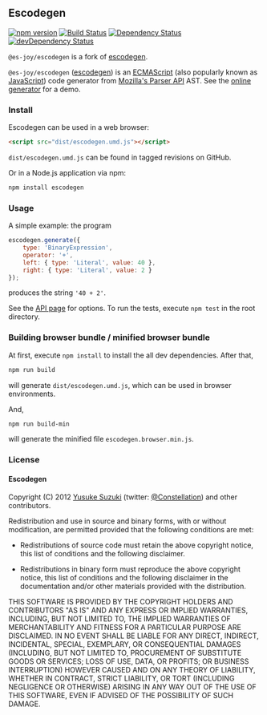 ## Escodegen
[![npm version](https://badge.fury.io/js/escodegen.svg)](http://badge.fury.io/js/escodegen)
[![Build Status](https://secure.travis-ci.org/es-joy/escodegen.svg)](http://travis-ci.org/es-joy/escodegen)
[![Dependency Status](https://david-dm.org/es-joy/escodegen.svg)](https://david-dm.org/es-joy/escodegen)
[![devDependency Status](https://david-dm.org/es-joy/escodegen/dev-status.svg)](https://david-dm.org/es-joy/escodegen#info=devDependencies)

`@es-joy/escodegen` is a fork of [escodegen](http://github.com/estools/escodegen).

`@es-joy/escodegen` ([escodegen](http://github.com/es-joy/escodegen)) is an
[ECMAScript](http://www.ecma-international.org/publications/standards/Ecma-262.htm)
(also popularly known as [JavaScript](http://en.wikipedia.org/wiki/JavaScript))
code generator from [Mozilla's Parser API](https://developer.mozilla.org/en/SpiderMonkey/Parser_API)
AST. See the [online generator](https://estools.github.io/escodegen/demo/index.html)
for a demo.

### Install

Escodegen can be used in a web browser:

```html
<script src="dist/escodegen.umd.js"></script>
```

`dist/escodegen.umd.js` can be found in tagged revisions on GitHub.

Or in a Node.js application via npm:

```sh
npm install escodegen
```

### Usage

A simple example: the program

```js
escodegen.generate({
    type: 'BinaryExpression',
    operator: '+',
    left: { type: 'Literal', value: 40 },
    right: { type: 'Literal', value: 2 }
});
```

produces the string `'40 + 2'`.

See the [API page](https://github.com/es-joy/escodegen/wiki/API) for
options. To run the tests, execute `npm test` in the root directory.

### Building browser bundle / minified browser bundle

At first, execute `npm install` to install the all dev dependencies.
After that,

```sh
npm run build
```

will generate `dist/escodegen.umd.js`, which can be used in browser environments.

And,

```sh
npm run build-min
```

will generate the minified file `escodegen.browser.min.js`.

### License

#### Escodegen

Copyright (C) 2012 [Yusuke Suzuki](http://github.com/Constellation)
 (twitter: [@Constellation](http://twitter.com/Constellation)) and other contributors.

Redistribution and use in source and binary forms, with or without
modification, are permitted provided that the following conditions are met:

  * Redistributions of source code must retain the above copyright
    notice, this list of conditions and the following disclaimer.

  * Redistributions in binary form must reproduce the above copyright
    notice, this list of conditions and the following disclaimer in the
    documentation and/or other materials provided with the distribution.

THIS SOFTWARE IS PROVIDED BY THE COPYRIGHT HOLDERS AND CONTRIBUTORS "AS IS"
AND ANY EXPRESS OR IMPLIED WARRANTIES, INCLUDING, BUT NOT LIMITED TO, THE
IMPLIED WARRANTIES OF MERCHANTABILITY AND FITNESS FOR A PARTICULAR PURPOSE
ARE DISCLAIMED. IN NO EVENT SHALL <COPYRIGHT HOLDER> BE LIABLE FOR ANY
DIRECT, INDIRECT, INCIDENTAL, SPECIAL, EXEMPLARY, OR CONSEQUENTIAL DAMAGES
(INCLUDING, BUT NOT LIMITED TO, PROCUREMENT OF SUBSTITUTE GOODS OR SERVICES;
LOSS OF USE, DATA, OR PROFITS; OR BUSINESS INTERRUPTION) HOWEVER CAUSED AND
ON ANY THEORY OF LIABILITY, WHETHER IN CONTRACT, STRICT LIABILITY, OR TORT
(INCLUDING NEGLIGENCE OR OTHERWISE) ARISING IN ANY WAY OUT OF THE USE OF
THIS SOFTWARE, EVEN IF ADVISED OF THE POSSIBILITY OF SUCH DAMAGE.
